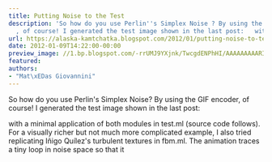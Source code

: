 ```yaml
---
title: Putting Noise to the Test
description: 'So how do you use Perlin''s Simplex Noise ? By using the GIF encoder
  , of course! I generated the test image shown in the last post:   with a...'
url: https://alaska-kamtchatka.blogspot.com/2012/01/putting-noise-to-test.html
date: 2012-01-09T14:22:00-00:00
preview_image: //1.bp.blogspot.com/-rrUMJ9YXjnk/TwcgdENPhHI/AAAAAAAAARI/CTYlQboEBNM/w1200-h630-p-k-no-nu/perlin.gif
featured:
authors:
- "Mat\xEDas Giovannini"
---
```


So how do you use Perlin's Simplex Noise? By using the GIF encoder, of course! I generated the test image shown in the last post:

with a minimal application of both modules in test.ml (source code follows). For a visually richer but not much more complicated example, I also tried replicating I&ntilde;igo Qu&iacute;lez's turbulent textures in fbm.ml. The animation traces a tiny loop in noise space so that it 
